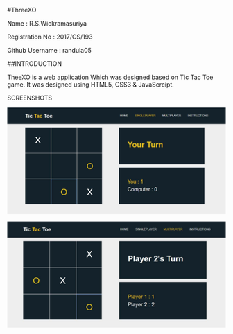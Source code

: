 #ThreeXO



Name            : R.S.Wickramasuriya

Registration No : 2017/CS/193

Github Username : randula05



##INTRODUCTION

TheeXO is a web application Which was designed based on Tic Tac Toe game.
It was designed using HTML5, CSS3 & JavaScrcipt.


SCREENSHOTS

![Singleplayer Game](./main/sp.jpg)

![Multiplayer Game](./main/mp.jpg)